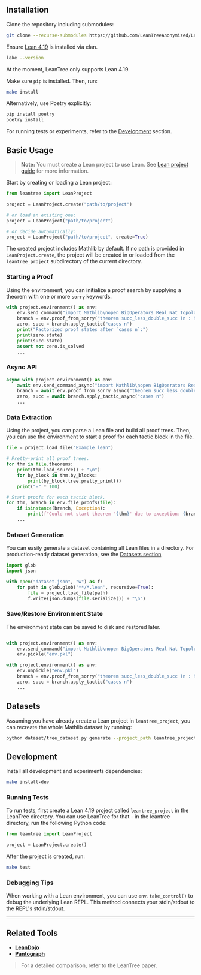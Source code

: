 ## Installation

Clone the repository including submodules:

```bash
git clone --recurse-submodules https://github.com/LeanTreeAnonymized/LeanTree.git
```

Ensure [Lean 4.19](https://docs.lean-lang.org/lean4/doc/setup.html) is installed via elan.

```bash
lake --version
```

At the moment, LeanTree only supports Lean 4.19.

Make sure `pip` is installed.
Then, run:

```bash
make install
```

Alternatively, use Poetry explicitly:

```bash
pip install poetry
poetry install
```

For running tests or experiments, refer to the [Development](#development) section.

## Basic Usage

> **Note:** You must create a Lean project to use Lean.
> See [Lean project guide](https://leanprover-community.github.io/install/project.html) for more information.
 
Start by creating or loading a Lean project:

```python
from leantree import LeanProject

project = LeanProject.create("path/to/project")

# or load an existing one:
project = LeanProject("path/to/project")

# or decide automatically:
project = LeanProject("path/to/project", create=True)
```

The created project includes Mathlib by default.
If no path is provided in `LeanProject.create`, the project will be created in or loaded from the `leantree_project` subdirectory of the current directory.

### Starting a Proof

Using the environment, you can initialize a proof search by supplying a theorem with one or more `sorry` keywords.

```python
with project.environment() as env:
    env.send_command("import Mathlib\nopen BigOperators Real Nat Topology Rat")
    branch = env.proof_from_sorry("theorem succ_less_double_succ (n : Nat) : n > 0 → n < 2 * n := by sorry")
    zero, succ = branch.apply_tactic("cases n")
    print("Factorized proof states after `cases n`:")
    print(zero.state)
    print(succ.state)
    assert not zero.is_solved
    ...
```

### Async API

```python
async with project.environment() as env:
    await env.send_command_async("import Mathlib\nopen BigOperators Real Nat Topology Rat")
    branch = await env.proof_from_sorry_async("theorem succ_less_double_succ (n : Nat) : n > 0 → n < 2 * n := by sorry")
    zero, succ = await branch.apply_tactic_async("cases n")
    ...
```

### Data Extraction

Using the project, you can parse a Lean file and build all proof trees.
Then, you can use the environment to start a proof for each tactic block in the file.

```python
file = project.load_file("Example.lean")

# Pretty-print all proof trees.
for thm in file.theorems:
    print(thm.load_source() + "\n")
    for by_block in thm.by_blocks:
        print(by_block.tree.pretty_print())
    print("-" * 100)

# Start proofs for each tactic block.
for thm, branch in env.file_proofs(file):
    if isinstance(branch, Exception):
        print(f"Could not start theorem '{thm}' due to exception: {branch}")
    ...
```

### Dataset Generation

You can easily generate a dataset containing all Lean files in a directory.
For production-ready dataset generation, see the [Datasets section](#datasets)

```python
import glob
import json

with open("dataset.json", "w") as f:
    for path in glob.glob('**/*.lean', recursive=True):
        file = project.load_file(path)
        f.write(json.dumps(file.serialize()) + "\n")
```

### Save/Restore Environment State

The environment state can be saved to disk and restored later.

```python

with project.environment() as env:
    env.send_command("import Mathlib\nopen BigOperators Real Nat Topology Rat")
    env.pickle("env.pkl")

with project.environment() as env:
    env.unpickle("env.pkl")
    branch = env.proof_from_sorry("theorem succ_less_double_succ (n : Nat) : n > 0 → n < 2 * n := by sorry")
    zero, succ = branch.apply_tactic("cases n")
    ...
```

## Datasets

Assuming you have already create a Lean project in `leantree_project`, you can recreate the whole Mathlib dataset by running:

```bash
python dataset/tree_dataset.py generate --project_path leantree_project --source_files mathlib/Mathlib
```

## Development

Install all development and experiments dependencies:

```bash
make install-dev
```

### Running Tests

To run tests, first create a Lean 4.19 project called `leantree_project` in the LeanTree directory.
You can use LeanTree for that - in the leantree directory, run the following Python code:

```python
from leantree import LeanProject

project = LeanProject.create()
```

After the project is created, run:

```bash
make test
```

### Debugging Tips

When working with a Lean environment, you can use `env.take_control()` to debug the underlying Lean REPL.
This method connects your stdin/stdout to the REPL's stdin/stdout.

---

## Related Tools

* **[LeanDojo](https://github.com/lean-dojo)**
* **[Pantograph](https://github.com/stanford-centaur/PyPantograph)**

> For a detailed comparison, refer to the LeanTree paper.
